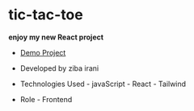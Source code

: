 # tic-tac-toe

**enjoy my new React project**

- [Demo Project](https://tic-tac-toe-ruby-phi.vercel.app/)

- Developed by ziba irani

- Technologies Used - javaScript - React - Tailwind

- Role - Frontend
